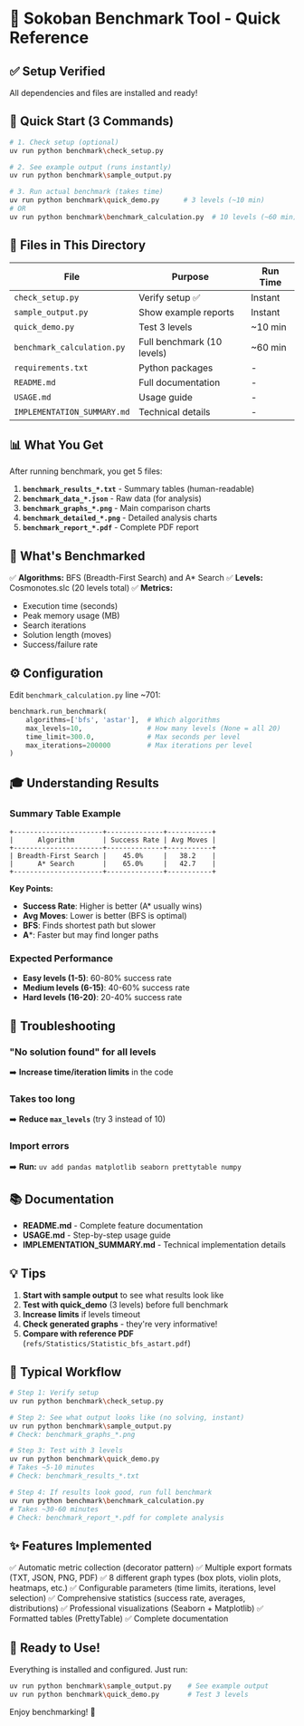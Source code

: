 # 🎯 Sokoban Benchmark Tool - Quick Reference

## ✅ Setup Verified
All dependencies and files are installed and ready!

## 🚀 Quick Start (3 Commands)

```bash
# 1. Check setup (optional)
uv run python benchmark\check_setup.py

# 2. See example output (runs instantly)
uv run python benchmark\sample_output.py

# 3. Run actual benchmark (takes time)
uv run python benchmark\quick_demo.py      # 3 levels (~10 min)
# OR
uv run python benchmark\benchmark_calculation.py  # 10 levels (~60 min)
```

## 📁 Files in This Directory

| File | Purpose | Run Time |
|------|---------|----------|
| `check_setup.py` | Verify setup ✅ | Instant |
| `sample_output.py` | Show example reports | Instant |
| `quick_demo.py` | Test 3 levels | ~10 min |
| `benchmark_calculation.py` | Full benchmark (10 levels) | ~60 min |
| `requirements.txt` | Python packages | - |
| `README.md` | Full documentation | - |
| `USAGE.md` | Usage guide | - |
| `IMPLEMENTATION_SUMMARY.md` | Technical details | - |

## 📊 What You Get

After running benchmark, you get 5 files:

1. **`benchmark_results_*.txt`** - Summary tables (human-readable)
2. **`benchmark_data_*.json`** - Raw data (for analysis)
3. **`benchmark_graphs_*.png`** - Main comparison charts
4. **`benchmark_detailed_*.png`** - Detailed analysis charts
5. **`benchmark_report_*.pdf`** - Complete PDF report

## 🎨 What's Benchmarked

✅ **Algorithms:** BFS (Breadth-First Search) and A* Search
✅ **Levels:** Cosmonotes.slc (20 levels total)
✅ **Metrics:**
- Execution time (seconds)
- Peak memory usage (MB)
- Search iterations
- Solution length (moves)
- Success/failure rate

## ⚙️ Configuration

Edit `benchmark_calculation.py` line ~701:

```python
benchmark.run_benchmark(
    algorithms=['bfs', 'astar'],  # Which algorithms
    max_levels=10,                # How many levels (None = all 20)
    time_limit=300.0,             # Max seconds per level
    max_iterations=200000         # Max iterations per level
)
```

## 🎓 Understanding Results

### Summary Table Example
```
+----------------------+--------------+-----------+
|      Algorithm       | Success Rate | Avg Moves |
+----------------------+--------------+-----------+
| Breadth-First Search |    45.0%     |   38.2    |
|      A* Search       |    65.0%     |   42.7    |
+----------------------+--------------+-----------+
```

**Key Points:**
- **Success Rate**: Higher is better (A* usually wins)
- **Avg Moves**: Lower is better (BFS is optimal)
- **BFS**: Finds shortest path but slower
- **A***: Faster but may find longer paths

### Expected Performance
- **Easy levels (1-5)**: 60-80% success rate
- **Medium levels (6-15)**: 40-60% success rate
- **Hard levels (16-20)**: 20-40% success rate

## 🐛 Troubleshooting

### "No solution found" for all levels
➡️ **Increase time/iteration limits** in the code

### Takes too long
➡️ **Reduce `max_levels`** (try 3 instead of 10)

### Import errors
➡️ **Run:** `uv add pandas matplotlib seaborn prettytable numpy`

## 📚 Documentation

- **README.md** - Complete feature documentation
- **USAGE.md** - Step-by-step usage guide
- **IMPLEMENTATION_SUMMARY.md** - Technical implementation details

## 💡 Tips

1. **Start with sample output** to see what results look like
2. **Test with quick_demo** (3 levels) before full benchmark
3. **Increase limits** if levels timeout
4. **Check generated graphs** - they're very informative!
5. **Compare with reference PDF** (`refs/Statistics/Statistic_bfs_astart.pdf`)

## 🎯 Typical Workflow

```bash
# Step 1: Verify setup
uv run python benchmark\check_setup.py

# Step 2: See what output looks like (no solving, instant)
uv run python benchmark\sample_output.py
# Check: benchmark_graphs_*.png

# Step 3: Test with 3 levels
uv run python benchmark\quick_demo.py
# Takes ~5-10 minutes
# Check: benchmark_results_*.txt

# Step 4: If results look good, run full benchmark
uv run python benchmark\benchmark_calculation.py
# Takes ~30-60 minutes
# Check: benchmark_report_*.pdf for complete analysis
```

## ✨ Features Implemented

✅ Automatic metric collection (decorator pattern)
✅ Multiple export formats (TXT, JSON, PNG, PDF)
✅ 8 different graph types (box plots, violin plots, heatmaps, etc.)
✅ Configurable parameters (time limits, iterations, level selection)
✅ Comprehensive statistics (success rate, averages, distributions)
✅ Professional visualizations (Seaborn + Matplotlib)
✅ Formatted tables (PrettyTable)
✅ Complete documentation

## 🎉 Ready to Use!

Everything is installed and configured. Just run:

```bash
uv run python benchmark\sample_output.py    # See example output
uv run python benchmark\quick_demo.py       # Test 3 levels
```

Enjoy benchmarking! 🚀
